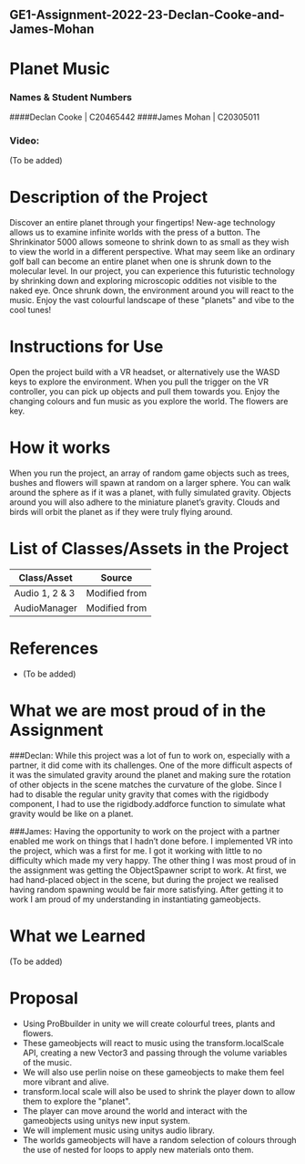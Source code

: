 ## GE1-Assignment-2022-23-Declan-Cooke-and-James-Mohan

# Planet Music

### Names & Student Numbers
####Declan Cooke | C20465442
####James Mohan | C20305011

### Video: 
(To be added)

# Description of the Project
Discover an entire planet through your fingertips! New-age technology allows us to examine infinite worlds with the press of a button. The Shrinkinator 5000 allows someone to shrink down to as small as they wish to view the world in a different perspective. What may seem like an ordinary golf ball can become an entire planet when one is shrunk down to the molecular level. In our project, you can experience this futuristic technology by shrinking down and exploring microscopic oddities not visible to the naked eye.  Once shrunk down, the environment around you will react to the music. Enjoy the vast colourful landscape of these "planets" and vibe to the cool tunes!

# Instructions for Use
Open the project build with a VR headset, or alternatively use the WASD keys to explore the environment. When you pull the trigger on the VR controller, you can pick up objects and pull them towards you. Enjoy the changing colours and fun music as you explore the world. The flowers are key.

# How it works
When you run the project, an array of random game objects such as trees, bushes and flowers will spawn at random on a larger sphere. You can walk around the sphere as if it was a planet, with fully simulated gravity. Objects around you will also adhere to the miniature planet’s gravity. Clouds and birds will orbit the planet as if they were truly flying around.

# List of Classes/Assets in the Project
| **Class/Asset** | **Source** |
|-----------|-----------|
| Audio 1, 2 & 3 | Modified from |
| AudioManager | Modified from |

# References
- (To be added)

# What we are most proud of in the Assignment
###Declan: 
While this project was a lot of fun to work on, especially with a partner, it did come with its challenges. One of the more difficult aspects of it was the simulated gravity around the planet and making sure the rotation of other objects in the scene matches the curvature of the globe. Since I had to disable the regular unity gravity that comes with the rigidbody component, I had to use the rigidbody.addforce function to simulate what gravity would be like on a planet. 

###James: 
Having the opportunity to work on the project with a partner enabled me work on things that I hadn’t done before. I implemented VR into the project, which was a first for me. I got it working with little to no difficulty which made my very happy. The other thing I was most proud of in the assignment was getting the ObjectSpawner script to work. At first, we had hand-placed object in the scene, but during the project we realised having random spawning would be fair more satisfying. After getting it to work I am proud of my understanding in instantiating gameobjects.


# What we Learned
(To be added)

# Proposal
- Using ProBbuilder in unity we will create colourful trees, plants and flowers.
- These gameobjects will react to  music using the transform.localScale API, creating a new Vector3 and passing through the volume variables of the music.
- We will also use perlin noise on these gameobjects to make them feel more vibrant and alive.
- transform.local scale will also be used to shrink the player down to allow them to explore the "planet".
- The player can move around the world and interact with the gameobjects using unitys new input system.
- We will implement music using unitys audio library.
- The worlds gameobjects will have a random selection of colours through the use of nested for loops to apply new materials onto them.
